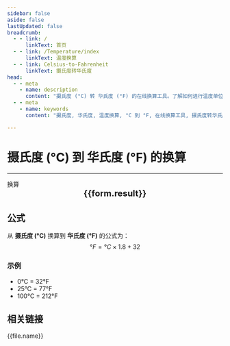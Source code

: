 ```yaml
---
sidebar: false
aside: false
lastUpdated: false
breadcrumb: 
  - - link: /
      linkText: 首页
  - - link: /Temperature/index
      linkText: 温度换算
  - - link: Celsius-to-Fahrenheit
      linkText: 摄氏度转华氏度
head:
  - - meta
    - name: description
      content: "摄氏度 (°C) 转 华氏度 (°F) 的在线换算工具。了解如何进行温度单位换算并获取精确结果。"
  - - meta
    - name: keywords
      content: "摄氏度, 华氏度, 温度换算, °C 到 °F, 在线换算工具, 摄氏度转华氏度"

---
```

# 摄氏度 (°C) 到 华氏度 (°F) 的换算
---
<script setup>
const seoKey =["温度的单位","开尔文温度与摄氏温度的换算","开氏温度和摄氏温度换算公式","华氏摄氏度与摄氏度转换","摄氏度与开尔文换算","摄氏度的符号","摄氏度转华氏度","温度转换","k和摄氏度换算","华氏温度和摄氏温度换算","摄氏度英文","温度换算","温度单位","摄氏度符号 °C怎么打","摄氏度和开尔文的换算","摄氏度符号","华氏度和摄氏度的换算","温度符号","开尔文和摄氏度的换算","摄氏度和华氏度的换算","华氏度转摄氏度","摄氏度符号 °C"]
import { onMounted, reactive, inject, ref } from 'vue'
import { NButton, NForm, NFormItem, NInput, NInputNumber, NSelect, NCard, useMessage ,NGrid ,NGi } from 'naive-ui'
import { defineClientComponent } from 'vitepress'
import { Temperature } from '../../files';

const convert = inject('convert')

const form = reactive({
  number: null,
  result: '暂无结果',
})

const convertHandler = () => {
  if (form.number !== null && !isNaN(form.number)) {
    const convertedValue = (parseFloat(form.number) * 1.8) + 32
    form.result = `${form.number}°C = ${convertedValue.toFixed(2)}°F`
  } else {
    form.result = '请输入有效的数值。'
  }
}
</script>

<n-form size="large" :model="form">
  <n-form-item label="摄氏度 (°C)">
    <n-input-number v-model:value="form.number" placeholder="输入摄氏度" style="width: 100%" />
  </n-form-item>
  <n-form-item>
    <n-button type="info" @click="convertHandler" block>换算</n-button>
  </n-form-item>
</n-form>
<n-card
  title="摄氏度 (°C) 到 华氏度 (°F) 的换算结果"
  :segmented="{
    content: true,
    footer: 'soft',
  }"
>
  <div  style="text-align:center;font-size:20px;">
    <strong>{{form.result}}</strong>
  </div>
  <template #footer>
    <div>
      <span v-for="item of seoKey">{{item}}，</span>
      <a href="">温度单位转换</a>，
      <a href="">摄氏度转华氏度</a>
    </div>
  </template>
</n-card>

## 公式

从 **摄氏度 (°C)** 换算到 **华氏度 (°F)** 的公式为：
$$ °F = °C \times 1.8 + 32 $$

### 示例
- 0°C = 32°F
- 25°C = 77°F
- 100°C = 212°F

## 相关链接
<n-grid x-gap="12" :cols="2">
  <n-gi v-for="(file, index) in Temperature" :key="index">
    <n-button
      text
      tag="a"
      :href="file.path"
      type="info"
    >
      {{file.name}}
    </n-button>
  </n-gi>
</n-grid>